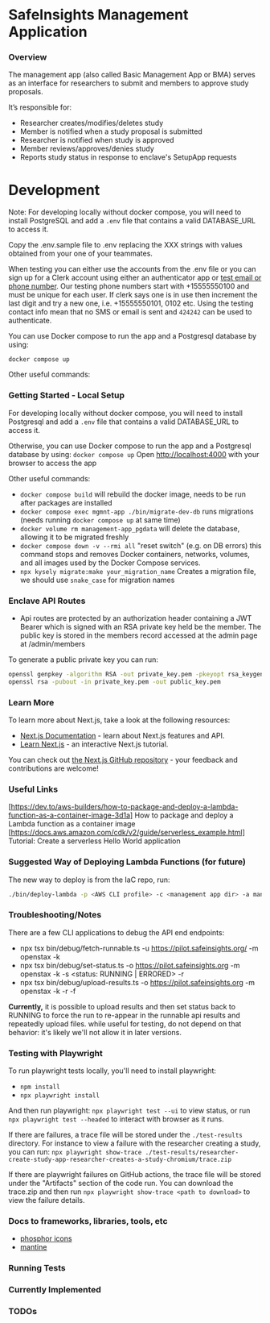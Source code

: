# SafeInsights Management Application

### Overview

The management app (also called Basic Management App or BMA) serves as an interface for researchers to submit and members to approve study proposals.

It’s responsible for:

- Researcher creates/modifies/deletes study
- Member is notified when a study proposal is submitted
- Researcher is notified when study is approved
- Member reviews/approves/denies study
- Reports study status in response to enclave's SetupApp requests

# Development

Note: For developing locally without docker compose, you will need to install PostgreSQL and add a `.env` file that contains a valid DATABASE_URL to access it.

Copy the .env.sample file to .env replacing the XXX strings with values obtained from your one of your teammates.

When testing you can either use the accounts from the .env file or you can sign up for a Clerk account using either an authenticator app or [test email or phone number](https://clerk.com/docs/testing/test-emails-and-phones). Our testing phone numbers start with +15555550100 and must be unique for each user. If clerk says one is in use then increment the last digit and try a new one, i.e. +15555550101, 0102 etc. Using the testing contact info mean that no SMS or email is sent and `424242` can be used to authenticate.

You can use Docker compose to run the app and a Postgresql database by using:

`docker compose up`

Other useful commands:

### Getting Started - Local Setup

For developing locally without docker compose, you will need to install Postgresql and add a `.env` file that contains a valid DATABASE_URL to access it.

Otherwise, you can use Docker compose to run the app and a Postgresql database by using: `docker compose up`
Open [http://localhost:4000](http://localhost:4000) with your browser to access the app

Other useful commands:

- `docker compose build` will rebuild the docker image, needs to be run after packages are installed
- `docker compose exec mgmnt-app ./bin/migrate-dev-db` runs migrations (needs running `docker compose up` at same time)
- `docker volume rm management-app_pgdata` will delete the database, allowing it to be migrated freshly
- `docker compose down -v --rmi all` "reset switch" (e.g. on DB errors) this command stops and removes Docker containers, networks, volumes, and all images used by the Docker Compose services.
- `npx kysely migrate:make your_migration_name` Creates a migration file, we should use `snake_case` for migration names

### Enclave API Routes

- Api routes are protected by an authorization header containing a JWT Bearer which is signed with an RSA private key held be the member. The public key is stored in the members record accessed at the admin page at /admin/members

To generate a public private key you can run:

```bash
openssl genpkey -algorithm RSA -out private_key.pem -pkeyopt rsa_keygen_bits:4096
openssl rsa -pubout -in private_key.pem -out public_key.pem
```

### Learn More

To learn more about Next.js, take a look at the following resources:

- [Next.js Documentation](https://nextjs.org/docs) - learn about Next.js features and API.
- [Learn Next.js](https://nextjs.org/learn) - an interactive Next.js tutorial.

You can check out [the Next.js GitHub repository](https://github.com/vercel/next.js) - your feedback and contributions are welcome!

### Useful Links

[https://dev.to/aws-builders/how-to-package-and-deploy-a-lambda-function-as-a-container-image-3d1a] How to package and deploy a Lambda function as a container image
[https://docs.aws.amazon.com/cdk/v2/guide/serverless_example.html] Tutorial: Create a serverless Hello World application

### Suggested Way of Deploying Lambda Functions (for future)

The new way to deploy is from the IaC repo, run:

```bash
./bin/deploy-lambda -p <AWS CLI profile> -c <management app dir> -a managementApp
```

### Troubleshooting/Notes

There are a few CLI applications to debug the API end endpoints:

- npx tsx bin/debug/fetch-runnable.ts -u https://pilot.safeinsights.org/ -m openstax -k <path to private key>
- npx tsx bin/debug/set-status.ts -o https://pilot.safeinsights.org -m openstax -k <path to private key> -s <status: RUNNING | ERRORED> -r <uuid of run>
- npx tsx bin/debug/upload-results.ts -o https://pilot.safeinsights.org -m openstax -k <path to private key> -r <uuid of run> -f <path to file to upload as results>

**Currently,** it is possible to upload results and then set status back to RUNNING to force the run to re-appear in the runnable api results and repeatedly upload files. while useful for testing, do not depend on that behavior: it's likely we'll not allow it in later versions.

### Testing with Playwright

To run playwright tests locally, you'll need to install playwright:

- `npm install`
- `npx playwright install`

And then run playwright: `npx playwright test --ui` to view status, or run `npx playwright test --headed` to interact with browser as it runs.

If there are failures, a trace file will be stored under the `./test-results` directory. For instance to view a failure with the researcher creating a study, you can run: `npx playwright show-trace ./test-results/researcher-create-study-app-researcher-creates-a-study-chromium/trace.zip`

If there are playwright failures on GitHub actions, the trace file will be stored under the "Artifacts" section of the code run. You can download the trace.zip and then run `npx playwright show-trace <path to download>` to view the failure details.

### Docs to frameworks, libraries, tools, etc

- [phosphor icons](https://phosphoricons.com/)
- [mantine](https://mantine.dev)

### Running Tests

### Currently Implemented

### TODOs
